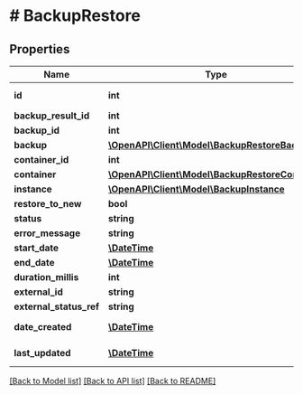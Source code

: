 # # BackupRestore

## Properties

Name | Type | Description | Notes
------------ | ------------- | ------------- | -------------
**id** | **int** | Backup Result ID | [optional]
**backup_result_id** | **int** |  | [optional]
**backup_id** | **int** |  | [optional]
**backup** | [**\OpenAPI\Client\Model\BackupRestoreBackup**](BackupRestoreBackup.md) |  | [optional]
**container_id** | **int** |  | [optional]
**container** | [**\OpenAPI\Client\Model\BackupRestoreContainer**](BackupRestoreContainer.md) |  | [optional]
**instance** | [**\OpenAPI\Client\Model\BackupInstance**](BackupInstance.md) |  | [optional]
**restore_to_new** | **bool** |  | [optional]
**status** | **string** |  | [optional]
**error_message** | **string** |  | [optional]
**start_date** | [**\DateTime**](\DateTime.md) |  | [optional]
**end_date** | [**\DateTime**](\DateTime.md) |  | [optional]
**duration_millis** | **int** |  | [optional]
**external_id** | **string** |  | [optional]
**external_status_ref** | **string** |  | [optional]
**date_created** | [**\DateTime**](\DateTime.md) | Date Created | [optional]
**last_updated** | [**\DateTime**](\DateTime.md) | Last Updated | [optional]

[[Back to Model list]](../../README.md#models) [[Back to API list]](../../README.md#endpoints) [[Back to README]](../../README.md)

